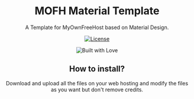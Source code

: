 <div align="center">

# MOFH Material Template
A Template for MyOwnFreeHost based on Material Design.


  <p>
  <a href="https://github.com/MOFHDevWorld/mofh-material-template/blob/master/LICENSE.md"><img src="https://img.shields.io/github/license/MOFHDevWorld/mofh-material-template.svg?style=for-the-badge" alt="License"></a>
  </p>
  
  <p>
  <img src="https://forthebadge.com/images/badges/built-with-love.svg" alt="Built with Love">
  </p>


## How to install?
Download and upload all the files on your web hosting and modify the files as you want but don't remove credits.
